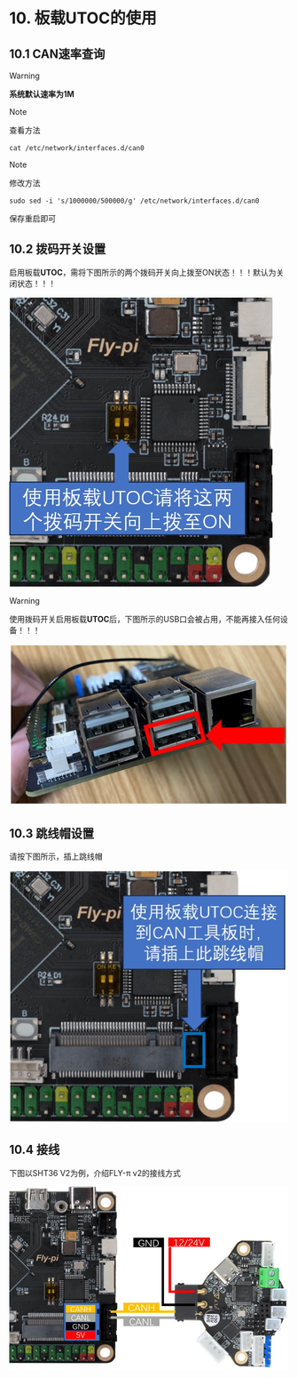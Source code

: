 #  10. 板载UTOC的使用

## 10.1 CAN速率查询

> [!WARNING]
>
> **系统默认速率为1M**

> [!NOTE]
>
> 查看方法

```
cat /etc/network/interfaces.d/can0
```

> [!NOTE]
>
> 修改方法

```
sudo sed -i 's/1000000/500000/g' /etc/network/interfaces.d/can0
```

保存重启即可

## 10.2 拨码开关设置

启用板载**UTOC**，需将下图所示的两个拨码开关向上拨至ON状态！！！默认为关闭状态！！！

![utoc1](../../images/boards/fly_pi_v2/utoc1.jpg)

> [!WARNING]
> 使用拨码开关启用板载**UTOC**后，下图所示的USB口会被占用，不能再接入任何设备！！！

![utoc2](../../images/boards/fly_pi_v2/utoc2.jpg)

## 10.3 跳线帽设置

请按下图所示，插上跳线帽

![120jpg](../../images/boards/fly_pi_v2/120jpg.jpg)

## 10.4 接线

下图以SHT36 V2为例，介绍FLY-π v2的接线方式

![tosht36](../../images/boards/fly_pi_v2/tosht36.jpg)
